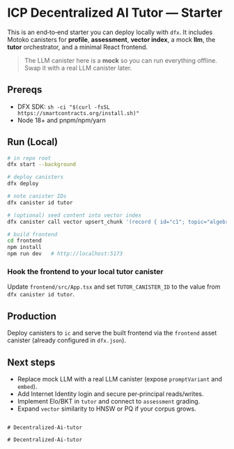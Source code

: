 
# ICP Decentralized AI Tutor — Starter

This is an end‑to‑end starter you can deploy locally with `dfx`.
It includes Motoko canisters for **profile**, **assessment**, **vector index**, a mock **llm**, the **tutor** orchestrator, and a minimal React frontend.

> The LLM canister here is a **mock** so you can run everything offline. Swap it with a real LLM canister later.

## Prereqs
- DFX SDK: `sh -ci "$(curl -fsSL https://smartcontracts.org/install.sh)"`
- Node 18+ and pnpm/npm/yarn

## Run (Local)
```bash
# in repo root
dfx start --background

# deploy canisters
dfx deploy

# note canister IDs
dfx canister id tutor

# (optional) seed content into vector index
dfx canister call vector upsert_chunk '(record { id="c1"; topic="algebra"; chunk="Pythagorean theorem: a^2 + b^2 = c^2"; emb=vec {1.0;2.0;3.0}; url="https://example.org/pythagoras" })'

# build frontend
cd frontend
npm install
npm run dev   # http://localhost:5173
```

### Hook the frontend to your local tutor canister
Update `frontend/src/App.tsx` and set `TUTOR_CANISTER_ID` to the value from `dfx canister id tutor`.

## Production
Deploy canisters to `ic` and serve the built frontend via the `frontend` asset canister (already configured in `dfx.json`).

## Next steps
- Replace mock LLM with a real LLM canister (expose `promptVariant` and `embed`).
- Add Internet Identity login and secure per‑principal reads/writes.
- Implement Elo/BKT in `tutor` and connect to `assessment` grading.
- Expand `vector` similarity to HNSW or PQ if your corpus grows.
```

# Decentralized-Ai-tutor

# Decentralized-Ai-tutor
